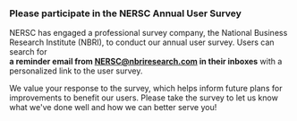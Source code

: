 ### Please participate in the NERSC Annual User Survey

NERSC has engaged a professional survey company, the National Business Research
Institute (NBRI), to conduct our annual user survey. Users can search for  
**a reminder email from <NERSC@nbriresearch.com> in their inboxes** 
with a personalized link to the user survey. 

We value your response to the survey, which helps inform future plans for
improvements to benefit our users. Please take the survey to let us know what 
we've done well and how we can better serve you!
